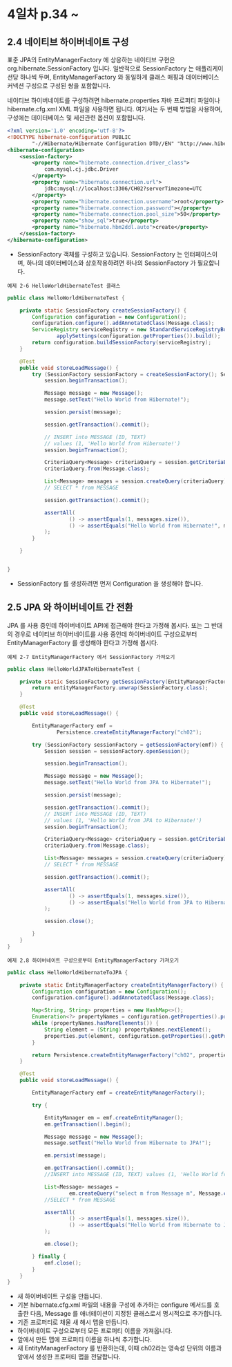 # 4일차 p.34 ~

## 2.4 네이티브 하이버네이트 구성

표준 JPA의 EntityManagerFactory 에 상응하는 네이티브 구현은 
org.hibernate.SessionFactory 입니다.
일반적으로 SessionFactory 는 애플리케이션당 하나씩 두며, 
EntityManagerFactory 와 동일하게 클래스 매핑과 데이터베이스 커넥션 구성으로
구성된 쌍을 포함합니다.

네이티브 하이버네이트를 구성하려면 hibernate.properties 자바 프로퍼티 파일이나
hibernate.cfg.xml XML 파일을 사용하면 됩니다. 여기서는 
두 번째 방법을 사용하며, 구성에는 데이터베이스 및 세션관련 옵션이 포함됩니다.

```xml
<?xml version='1.0' encoding='utf-8'?>
<!DOCTYPE hibernate-configuration PUBLIC
        "-//Hibernate/Hibernate Configuration DTD//EN" "http://www.hibernate.org/dtd/hibernate-configuration-3.0.dtd">
<hibernate-configuration>
    <session-factory>
        <property name="hibernate.connection.driver_class">
            com.mysql.cj.jdbc.Driver
        </property>
        <property name="hibernate.connection.url">
            jdbc:mysql://localhost:3306/CH02?serverTimezone=UTC
        </property>
        <property name="hibernate.connection.username">root</property>
        <property name="hibernate.connection.password"></property>
        <property name="hibernate.connection.pool_size">50</property>
        <property name="show_sql">true</property>
        <property name="hibernate.hbm2ddl.auto">create</property>
    </session-factory>
</hibernate-configuration>
```
- SessionFactory 객체를 구성하고 있습니다. SessionFactory 는 인터페이스이며, 하나의 데이터베이스와 상호작용하려면 하나의 SessionFactory 가 필요합니다.

`예제 2-6 HelloWorldHibernateTest 클래스`

```java
public class HelloWorldHibernateTest {

    private static SessionFactory createSessionFactory() {
        Configuration configuration = new Configuration();
        configuration.configure().addAnnotatedClass(Message.class);
        ServiceRegistry serviceRegistry = new StandardServiceRegistryBuilder().
                applySettings(configuration.getProperties()).build();
        return configuration.buildSessionFactory(serviceRegistry);
    }

    @Test
    public void storeLoadMessage() {
        try (SessionFactory sessionFactory = createSessionFactory(); Session session = sessionFactory.openSession()){
            session.beginTransaction();

            Message message = new Message();
            message.setText("Hello World from Hibernate!");

            session.persist(message);

            session.getTransaction().commit();

            // INSERT into MESSAGE (ID, TEXT)
            // values (1, 'Hello World from Hibernate!')
            session.beginTransaction();

            CriteriaQuery<Message> criteriaQuery = session.getCriteriaBuilder().createQuery(Message.class);
            criteriaQuery.from(Message.class);

            List<Message> messages = session.createQuery(criteriaQuery).getResultList();
            // SELECT * from MESSAGE

            session.getTransaction().commit();

            assertAll(
                    () -> assertEquals(1, messages.size()),
                    () -> assertEquals("Hello World from Hibernate!", messages.get(0).getText())
            );
        }

    }


}
```

- SessionFactory 를 생성하려면 먼저 Configuration 을 생성해야 합니다.

## 2.5 JPA 와 하이버네이트 간 전환

JPA 를 사용 중인데 하이버네이트 API에 접근해야 한다고 가정해 봅시다.
또는 그 반대의 경우로 네이티브 하이버네이트를 사용 중인데
하이버네이트 구성으로부터 EntityManagerFactory 를 생성해야 한다고 가정해 봅시다.

`예제 2-7 EntityManagerFactory 에서 SessionFactory 가져오기`

```java
public class HelloWorldJPAToHibernateTest {

    private static SessionFactory getSessionFactory(EntityManagerFactory entityManagerFactory) {
        return entityManagerFactory.unwrap(SessionFactory.class);
    }

    @Test
    public void storeLoadMessage() {

        EntityManagerFactory emf =
                Persistence.createEntityManagerFactory("ch02");

        try (SessionFactory sessionFactory = getSessionFactory(emf)) {
            Session session = sessionFactory.openSession();

            session.beginTransaction();

            Message message = new Message();
            message.setText("Hello World from JPA to Hibernate!");

            session.persist(message);

            session.getTransaction().commit();
            // INSERT into MESSAGE (ID, TEXT)
            // values (1, 'Hello World from JPA to Hibernate!')
            session.beginTransaction();

            CriteriaQuery<Message> criteriaQuery = session.getCriteriaBuilder().createQuery(Message.class);
            criteriaQuery.from(Message.class);

            List<Message> messages = session.createQuery(criteriaQuery).getResultList();
            // SELECT * from MESSAGE

            session.getTransaction().commit();

            assertAll(
                    () -> assertEquals(1, messages.size()),
                    () -> assertEquals("Hello World from JPA to Hibernate!", messages.get(0).getText())
            );

            session.close();

        }
    }
}
```

`예제 2.8 하이버네이트 구성으로부터 EntityManagerFactory 가져오기`

```java
public class HelloWorldHibernateToJPA {

    private static EntityManagerFactory createEntityManagerFactory() {
        Configuration configuration = new Configuration();
        configuration.configure().addAnnotatedClass(Message.class);

        Map<String, String> properties = new HashMap<>();
        Enumeration<?> propertyNames = configuration.getProperties().propertyNames();
        while (propertyNames.hasMoreElements()) {
            String element = (String) propertyNames.nextElement();
            properties.put(element, configuration.getProperties().getProperty(element));
        }

        return Persistence.createEntityManagerFactory("ch02", properties);
    }

    @Test
    public void storeLoadMessage() {

        EntityManagerFactory emf = createEntityManagerFactory();

        try {

            EntityManager em = emf.createEntityManager();
            em.getTransaction().begin();

            Message message = new Message();
            message.setText("Hello World from Hibernate to JPA!");

            em.persist(message);

            em.getTransaction().commit();
            //INSERT into MESSAGE (ID, TEXT) values (1, 'Hello World from Hibernate to JPA!')

            List<Message> messages =
                    em.createQuery("select m from Message m", Message.class).getResultList();
            //SELECT * from MESSAGE

            assertAll(
                    () -> assertEquals(1, messages.size()),
                    () -> assertEquals("Hello World from Hibernate to JPA!", messages.get(0).getText())
            );

            em.close();

        } finally {
            emf.close();
        }
    }
}
```

- 새 하이버네이트 구성을 만듭니다.
- 기본 hibernate.cfg.xml 파일의 내용을 구성에 추가하는 configure 메서드를 호출한 다음, Message 를 애너테이션이 지정된 클래스로서 명시적으로 추가합니다.
- 기존 프로퍼티로 채울 새 해시 맵을 만듭니다.
- 하이버네이트 구성으로부터 모든 프로퍼티 이름을 가져옵니다.
- 앞에서 만든 맵에 프로퍼티 이름을 하나씩 추가합니다.
- 새 EntityManagerFactory 를 반환하는데, 이때 ch02라는 영속성 단위의 이름과 앞에서 생성한 프로퍼티 맵을 전달합니다.
